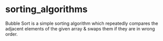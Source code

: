 # sorting_algorithms
Bubble Sort is a simple sorting algorithm which repeatedly compares the adjacent elements of the given array &amp; swaps them if they are in wrong order.
